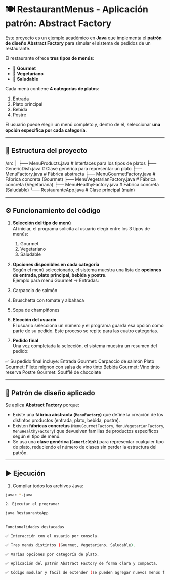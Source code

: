 # 🍽️ RestaurantMenus - Aplicación patrón: Abstract Factory 

Este proyecto es un ejemplo académico en **Java** que implementa el **patrón de diseño Abstract Factory** para simular el sistema de pedidos de un restaurante.  

El restaurante ofrece **tres tipos de menús**:
- 🥩 **Gourmet**  
- 🥗 **Vegetariano**  
- 🥦 **Saludable**  

Cada menú contiene **4 categorías de platos**:
1. Entrada  
2. Plato principal  
3. Bebida  
4. Postre  

El usuario puede elegir un menú completo y, dentro de él, seleccionar **una opción específica por cada categoría**.

---

## 📂 Estructura del proyecto

/src
│
├── MenuProducts.java # Interfaces para los tipos de platos
├── GenericDish.java # Clase genérica para representar un plato
├── MenuFactory.java # Fábrica abstracta
├── MenuGourmetFactory.java # Fábrica concreta (Gourmet)
├── MenuVegetarianFactory.java # Fábrica concreta (Vegetariana)
├── MenuHealthyFactory.java # Fábrica concreta (Saludable)
└── RestauranteApp.java # Clase principal (main)

---

## ⚙️ Funcionamiento del código

1. **Selección del tipo de menú**  
   Al iniciar, el programa solicita al usuario elegir entre los 3 tipos de menús:
   1. Gourmet
   2. Vegetariano
   3. Saludable

   
2. **Opciones disponibles en cada categoría**  
Según el menú seleccionado, el sistema muestra una lista de **opciones de entrada, plato principal, bebida y postre**.  
Ejemplo para menú Gourmet → Entradas:  

1. Carpaccio de salmón
2. Bruschetta con tomate y albahaca
3. Sopa de champiñones


3. **Elección del usuario**  
El usuario selecciona un número y el programa guarda esa opción como parte de su pedido. Este proceso se repite para las cuatro categorías.

4. **Pedido final**  
Una vez completada la selección, el sistema muestra un resumen del pedido:

✅ Su pedido final incluye:
Entrada Gourmet: Carpaccio de salmón
Plato Gourmet: Filete mignon con salsa de vino tinto
Bebida Gourmet: Vino tinto reserva
Postre Gourmet: Soufflé de chocolate


---

## 🧩 Patrón de diseño aplicado

Se aplica **Abstract Factory** porque:
- Existe una **fábrica abstracta (`MenuFactory`)** que define la creación de los distintos productos (entrada, plato, bebida, postre).  
- Existen **fábricas concretas** (`MenuGourmetFactory`, `MenuVegetarianFactory`, `MenuHealthyFactory`) que devuelven familias de productos específicos según el tipo de menú.  
- Se usa una **clase genérica (`GenericDish`)** para representar cualquier tipo de plato, reduciendo el número de clases sin perder la estructura del patrón.  

---

## ▶️ Ejecución

1. Compilar todos los archivos Java:
```bash
javac *.java

2. Ejecutar el programa:

java RestauranteApp


Funcionalidades destacadas

✅ Interacción con el usuario por consola.

✅ Tres menús distintos (Gourmet, Vegetariano, Saludable).

✅ Varias opciones por categoría de plato.

✅ Aplicación del patrón Abstract Factory de forma clara y compacta.

✅ Código modular y fácil de extender (se pueden agregar nuevos menús fácilmente).
